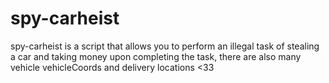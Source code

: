 # spy-carheist
spy-carheist is a script that allows you to perform an illegal task of stealing a car and taking money upon completing the task, there are also many vehicle vehicleCoords and delivery locations &lt;33
